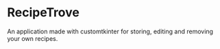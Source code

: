 # RecipeTrove
An application made with customtkinter for storing, editing and removing your own recipes.
